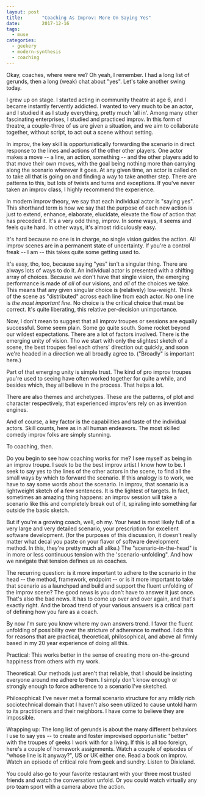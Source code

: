 ```yaml
---
layout: post
title:       "Coaching As Improv: More On Saying Yes"
date:        2017-12-16
tags:
  - muse
categories:
  - geekery
  - modern-synthesis
  - coaching
---
```

Okay, coaches, where were we? Oh yeah, I remember. I had a long list of gerunds, then a long (weak) chat about "yes". Let's take another swing today.

I grew up on stage. I started acting in community theatre at age 6, and I became instantly fervently addicted. I wanted to very much to be an actor, and I studied it as I study everything, pretty much 'all in'. Among many other fascinating enterprises, I studied and practiced improv. In this form of theatre, a couple-three of us are given a situation, and we aim to collaborate together, without script, to act out a scene without setting.

In improv, the key skill is opportunistically forwarding the scenario in direct response to the lines and actions of the other other players. One actor makes a move -- a line, an action, something -- and the other players add to that move their own moves, with the goal being nothing more than carrying along the scenario wherever it goes. At any given time, an actor is called on to take all that is going on and finding a way to take another step. There are patterns to this, but lots of twists and turns and exceptions. If you've never taken an improv class, I highly recommend the experience.

In modern improv theory, we say that each individual actor is "saying yes". This shorthand term is how we say that the purpose of each new action is just to extend, enhance, elaborate, elucidate, elevate the flow of action that has preceded it. It's a very odd thing, improv. In some ways, it seems and feels quite hard. In other ways, it's almost ridiculously easy.

It's hard because no one is in charge, no single vision guides the action. All improv scenes are in a permanent state of uncertainty. If you're a control freak -- I am -- this takes quite some getting used to.

It's easy, tho, too, because saying "yes" isn't a singular thing. There are always lots of ways to do it. An individual actor is presented with a shifting array of choices. Because we don't have that single vision, the emerging performance is made of <em>all</em> of our visions, and <em>all</em> of the choices we take. This means that any given singular choice is (relatively) low-weight. Think of the scene as "distributed" across each line from each actor. No one line is <em>the most important line</em>. No choice is the critical choice that must be correct. It's quite liberating, this relative per-decision unimportance.

Now, I don't mean to suggest that all improv troupes or sessions are equally successful. Some seem plain. Some go quite south. Some rocket beyond our wildest expectations. There are a lot of factors involved. There is the emerging unity of vision. Tho we start with only the slightest sketch of a scene, the best troupes feel each others' direction out quickly, and soon we're headed in a direction we all broadly agree to. ("Broadly" is important here.)

Part of that emerging unity is simple trust. The kind of pro improv troupes you're used to seeing have often worked together for quite a while, and besides which, they all believe in the process. That helps a lot.

There are also themes and archetypes. These are the patterns, of plot and character respectively, that experienced improv'ers rely on as invention engines.

And of course, a key factor is the capabilities and taste of the individual actors. Skill counts, here as in all human endeavors. The most skilled comedy improv folks are simply stunning.

To coaching, then.

Do you begin to see how coaching works for me? I see myself as being in an improv troupe. I seek to be the best improv artist I know how to be. I seek to say yes to the lines of the other actors in the scene, to find all the small ways by which to forward the scenario. If this analogy is to work, we have to say some words about the scenario. In improv, that scenario is a lightweight sketch of a few sentences. It is the lightest of targets. In fact, sometimes an amazing thing happens: an improv session will take a scenario like this and completely break out of it, spiraling into something far outside the basic sketch.

But if you're a growing coach, well, oh my. Your head is most likely full of a very large and very detailed scenario, your prescription for excellent software development. (for the purposes of this discussion, it doesn't really matter what decal you paste on your flavor of software development method. In this, they're pretty much all alike.) The "scenario-in-the-head" is in more or less continuous tension with the 'scenario-unfolding". And how we navigate that tension defines us as coaches.

The recurring question: is it more important to adhere to the scenario in the head -- the method, framework, endpoint -- or is it more important to take that scenario as a launchpad and build and support the fluent unfolding of the improv scene? The good news is you don't have to answer it just once. That's also the bad news. It has to come up over and over again, and that's exactly right. And the broad trend of your various answers is a critical part of defining how you fare as a coach.

By now I'm sure you know where my own answers trend. I favor the fluent unfolding of possibility over the stricture of adherence to method. I do this for reasons that are practical, theoretical, philosophical, and above all firmly based in my 20 year experience of doing all this.

Practical: This works better in the sense of creating more on-the-ground happiness from others with my work.

Theoretical: Our methods just aren't that reliable, that I should be insisting everyone around me adhere to them. I simply don't know enough or strongly enough to force adherence to a scenario I've sketched.

Philosophical: I've never met a formal scenario structure for any mildly rich sociotechnical domain that I haven't also seen utilized to cause untold harm to its practitioners and their neighbors. I have come to believe they are impossible.

Wrapping up: The long list of gerunds is about the many different behaviors I use to say yes -- to create and foster improvised opportunistic "better" with the troupes of geeks I work with for a living. If this is all too foreign, here's a couple of homework assignments. Watch a couple of episodes of "whose line is it anyway?", US or UK either one. Read a book on improv. Watch an episode of critical role from geek and sundry. Listen to Dixieland.

You could also go to your favorite restaurant with your three most trusted friends and watch the conversation unfold. Or you could watch virtually any pro team sport with a camera above the action.